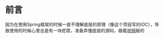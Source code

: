 # 前言
因为在使用Spring框架的时候一直不理解底层的原理（像这个项目写的IOC），导致使用的时候心里总是有一块疙瘩，准备弄懂底层的源码，跟着[视频](https://www.bilibili.com/video/BV1AV411i7VH?spm_id_from=333.788.player.switch&vd_source=059bb19e5eb419a7c6aee4e07b53199d&p=2)敲的
